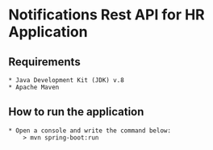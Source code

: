 # Notifications Rest API for HR Application

## Requirements

	* Java Development Kit (JDK) v.8
	* Apache Maven
	
## How to run the application 

	* Open a console and write the command below:
		> mvn spring-boot:run